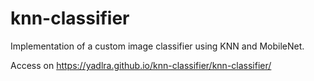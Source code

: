 # knn-classifier
Implementation of a custom image classifier using KNN and MobileNet.

Access on https://yadlra.github.io/knn-classifier/knn-classifier/
